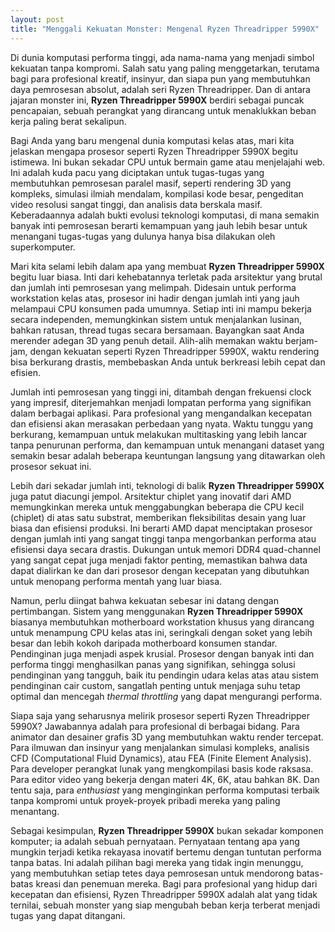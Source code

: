 ```yaml
---
layout: post
title: "Menggali Kekuatan Monster: Mengenal Ryzen Threadripper 5990X"
---
```


Di dunia komputasi performa tinggi, ada nama-nama yang menjadi simbol kekuatan tanpa kompromi. Salah satu yang paling menggetarkan, terutama bagi para profesional kreatif, insinyur, dan siapa pun yang membutuhkan daya pemrosesan absolut, adalah seri Ryzen Threadripper. Dan di antara jajaran monster ini, **Ryzen Threadripper 5990X** berdiri sebagai puncak pencapaian, sebuah perangkat yang dirancang untuk menaklukkan beban kerja paling berat sekalipun.

Bagi Anda yang baru mengenal dunia komputasi kelas atas, mari kita jelaskan mengapa prosesor seperti Ryzen Threadripper 5990X begitu istimewa. Ini bukan sekadar CPU untuk bermain game atau menjelajahi web. Ini adalah kuda pacu yang diciptakan untuk tugas-tugas yang membutuhkan pemrosesan paralel masif, seperti rendering 3D yang kompleks, simulasi ilmiah mendalam, kompilasi kode besar, pengeditan video resolusi sangat tinggi, dan analisis data berskala masif. Keberadaannya adalah bukti evolusi teknologi komputasi, di mana semakin banyak inti pemrosesan berarti kemampuan yang jauh lebih besar untuk menangani tugas-tugas yang dulunya hanya bisa dilakukan oleh superkomputer.

Mari kita selami lebih dalam apa yang membuat **Ryzen Threadripper 5990X** begitu luar biasa. Inti dari kehebatannya terletak pada arsitektur yang brutal dan jumlah inti pemrosesan yang melimpah. Didesain untuk performa workstation kelas atas, prosesor ini hadir dengan jumlah inti yang jauh melampaui CPU konsumen pada umumnya. Setiap inti ini mampu bekerja secara independen, memungkinkan sistem untuk menjalankan lusinan, bahkan ratusan, thread tugas secara bersamaan. Bayangkan saat Anda merender adegan 3D yang penuh detail. Alih-alih memakan waktu berjam-jam, dengan kekuatan seperti Ryzen Threadripper 5990X, waktu rendering bisa berkurang drastis, membebaskan Anda untuk berkreasi lebih cepat dan efisien.

Jumlah inti pemrosesan yang tinggi ini, ditambah dengan frekuensi clock yang impresif, diterjemahkan menjadi lompatan performa yang signifikan dalam berbagai aplikasi. Para profesional yang mengandalkan kecepatan dan efisiensi akan merasakan perbedaan yang nyata. Waktu tunggu yang berkurang, kemampuan untuk melakukan multitasking yang lebih lancar tanpa penurunan performa, dan kemampuan untuk menangani dataset yang semakin besar adalah beberapa keuntungan langsung yang ditawarkan oleh prosesor sekuat ini.

Lebih dari sekadar jumlah inti, teknologi di balik **Ryzen Threadripper 5990X** juga patut diacungi jempol. Arsitektur chiplet yang inovatif dari AMD memungkinkan mereka untuk menggabungkan beberapa die CPU kecil (chiplet) di atas satu substrat, memberikan fleksibilitas desain yang luar biasa dan efisiensi produksi. Ini berarti AMD dapat menciptakan prosesor dengan jumlah inti yang sangat tinggi tanpa mengorbankan performa atau efisiensi daya secara drastis. Dukungan untuk memori DDR4 quad-channel yang sangat cepat juga menjadi faktor penting, memastikan bahwa data dapat dialirkan ke dan dari prosesor dengan kecepatan yang dibutuhkan untuk menopang performa mentah yang luar biasa.

Namun, perlu diingat bahwa kekuatan sebesar ini datang dengan pertimbangan. Sistem yang menggunakan **Ryzen Threadripper 5990X** biasanya membutuhkan motherboard workstation khusus yang dirancang untuk menampung CPU kelas atas ini, seringkali dengan soket yang lebih besar dan lebih kokoh daripada motherboard konsumen standar. Pendinginan juga menjadi aspek krusial. Prosesor dengan banyak inti dan performa tinggi menghasilkan panas yang signifikan, sehingga solusi pendinginan yang tangguh, baik itu pendingin udara kelas atas atau sistem pendinginan cair custom, sangatlah penting untuk menjaga suhu tetap optimal dan mencegah *thermal throttling* yang dapat mengurangi performa.

Siapa saja yang seharusnya melirik prosesor seperti Ryzen Threadripper 5990X? Jawabannya adalah para profesional di berbagai bidang. Para animator dan desainer grafis 3D yang membutuhkan waktu render tercepat. Para ilmuwan dan insinyur yang menjalankan simulasi kompleks, analisis CFD (Computational Fluid Dynamics), atau FEA (Finite Element Analysis). Para developer perangkat lunak yang mengkompilasi basis kode raksasa. Para editor video yang bekerja dengan materi 4K, 6K, atau bahkan 8K. Dan tentu saja, para *enthusiast* yang menginginkan performa komputasi terbaik tanpa kompromi untuk proyek-proyek pribadi mereka yang paling menantang.

Sebagai kesimpulan, **Ryzen Threadripper 5990X** bukan sekadar komponen komputer; ia adalah sebuah pernyataan. Pernyataan tentang apa yang mungkin terjadi ketika rekayasa inovatif bertemu dengan tuntutan performa tanpa batas. Ini adalah pilihan bagi mereka yang tidak ingin menunggu, yang membutuhkan setiap tetes daya pemrosesan untuk mendorong batas-batas kreasi dan penemuan mereka. Bagi para profesional yang hidup dari kecepatan dan efisiensi, Ryzen Threadripper 5990X adalah alat yang tidak ternilai, sebuah monster yang siap mengubah beban kerja terberat menjadi tugas yang dapat ditangani.
